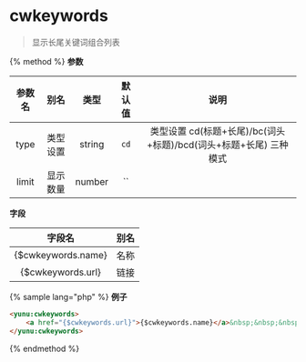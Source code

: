 # cwkeywords

> 显示长尾关键词组合列表

{% method %}
**参数**

|参数名|别名|类型|默认值|说明|
|:----:|:--:|:--:|:----:|:--:|
|type|类型设置|string|`cd`|类型设置 cd(标题+长尾)/bc(词头+标题)/bcd(词头+标题+长尾) 三种模式|
|limit|显示数量|number|``||

**字段**

|字段名|别名|
|:----:|:--:|
|{$cwkeywords.name}|名称|
|{$cwkeywords.url}|链接|

{% sample lang="php" %}
**例子**

```html
<yunu:cwkeywords>
    <a href="{$cwkeywords.url}">{$cwkeywords.name}</a>&nbsp;&nbsp;&nbsp;&nbsp;
</yunu:cwkeywords>
```

{% endmethod %}
